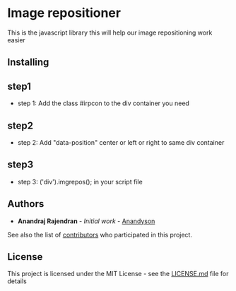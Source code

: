 # Image repositioner

This is the javascript library this will help our image repositioning work easier

## Installing
## step1
* step 1: Add the class #irpcon to the div container you need
## step2
* step 2: Add "data-position" center or left or right to same div container
## step3
* step 3: ('div').imgrepos(); in your script file




## Authors

* **Anandraj Rajendran** - *Initial work* - [Anandyson](https://github.com/anandyson)

See also the list of [contributors](https://github.com/anandyson/repo/contributors) who participated in this project.

## License

This project is licensed under the MIT License - see the [LICENSE.md](LICENSE.md) file for details
